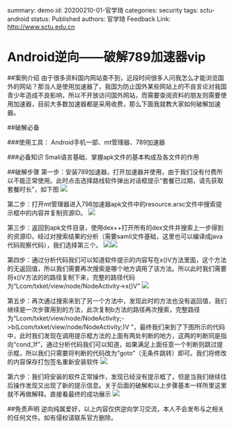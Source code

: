 summary: demo
id: 20200210-01-官学琦
categories: security
tags: sctu-android
status: Published 
authors: 官学琦
Feedback Link: http://www.sctu.edu.cn

# Android逆向——破解789加速器vip

##案例介绍
由于很多资料国内网站查不到，近段时间很多人问我怎么才能浏览国外的网站？那当人是使用加速器了，我国为防止国外某些网站上的不良言论对我国青少年造成不良影响，所以不开放访问国外网站，而需要查阅资料的朋友则需要使用加速器，目前大多数加速器都是采用收费，那么下面我就教大家如何破解加速器。

##破解必备

###使用工具：
Android手机一部、mt管理器、789加速器

###必备知识
Smali语言基础、掌握apk文件的基本构成及各文件的作用

##破解步骤
第一步：安装789加速器，打开加速器并使用，由于我们没有付费所以不能正常使用。此时点击选择路线软件弹出对话框提示“套餐已过期，请先获取套餐时长”，如下图
![](assets/20200210-01-官学琦-01.jpg)

第二步：打开mt管理器进入798加速器apk文件中的resource.arsc文件中搜索提示框中的内容并复制资源ID。
![](assets/20200210-01-官学琦-02.jpg)

第三步：返回到apk文件目录，使用dex++打开所有的dex文件并搜索上一步得到的资源ID，经过对搜索结果的分析（需要samli文件基础，这里也可以编译成java代码观察代码），我们选择第三个。
![](assets/20200210-01-官学琦-03.jpg)![](assets/20200210-01-官学琦-04.jpg)

第四步：通过分析代码我们可以知道软件提示的内容写在x()V方法里面，这个方法的无返回值，所以我们需要再次搜索是哪个地方调用了该方法。所以此时我们需要将x()V方法的的路径复制下来，完整的路径代码为“Lcom/txket/view/node/NodeActivity->x()V”
![](assets/20200210-01-官学琦-05.jpg)

第五步：再次通过搜索来到了另一个方法中，发现此时的方法也没有返回值，我们继续是一次步骤用到的方法，此次复制b方法的路径再次搜索，完整路径为“Lcom/txket/view/node/NodeActivity;->b(Lcom/txket/view/node/NodeActivity;)V ”，最终我们来到了下图所示的代码中，此时我们发现在调用提示框方法的上面有两处判断的地方，这两的判断同是指向“cond_1f”，通过分析代码我们可以知道，如果满足上面任意一个判断则跳过提示框，所以我们只需要将判断的代码改为“goto”（无条件跳转）即可。我们将修改的内容保存打包签名重新安装软件
![](assets/20200210-01-官学琦-06.jpg)

第六步：我们将安装的软件正常操作，发现已经没有提示框了，但是当我们继续往后操作发现又出现了新的提示信息。关于后面的破解和以上步骤基本一样所里这里就不再做解释。直接看最终的成功展示
![](assets/20200210-01-官学琦-07.jpg)

##免责声明
逆向纯属爱好，以上内容仅供逆向学习交流，本人不会发布与之相关的任何文件。如有侵权请联系官方删除。




